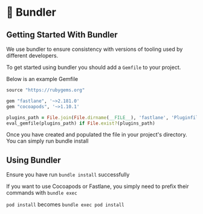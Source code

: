# 🎁 Bundler

## Getting Started With Bundler
We use bundler to ensure consistency with versions of tooling used by different developers.

To get started using bundler you should add a `Gemfile` to your project.

Below is an example Gemfile

```ruby
source "https://rubygems.org"

gem "fastlane", '~>2.181.0'
gem "cocoapods", '~>1.10.1'

plugins_path = File.join(File.dirname(__FILE__), 'fastlane', 'Pluginfile')
eval_gemfile(plugins_path) if File.exist?(plugins_path)
```

Once you have created and populated the file in your project's directory. You can simply run bundle install

## Using Bundler

Ensure you have run `bundle install` successfully

If you want to use Cocoapods or Fastlane, you simply need to prefix their commands with `bundle exec`

`pod install` becomes `bundle exec pod install`
